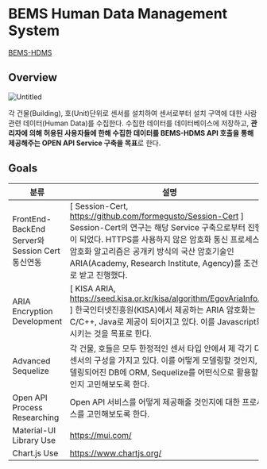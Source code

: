 # BEMS Human Data Management System

[BEMS-HDMS](http://115.95.190.115:3001/)

## Overview

![Untitled](https://user-images.githubusercontent.com/52296323/175191881-fa0e64e2-d3eb-4fc3-a724-a534070108c6.png)

각 건물(Building), 호(Unit)단위로 센서를 설치하여 센서로부터 설치 구역에 대한 사람 관련 데이터(Human Data)를 수집한다. 수집한 데이터를 데이터베이스에 저장하고, **관리자에 의해 허용된 사용자들에 한해 수집한 데이터를 BEMS-HDMS API 호출을 통해 제공해주는 OPEN API Service 구축을 목표**로 한다.

## Goals

| 분류                                            | 설명                                                                                                                                                                                                                                                                                        |
| ----------------------------------------------- | ------------------------------------------------------------------------------------------------------------------------------------------------------------------------------------------------------------------------------------------------------------------------------------------- |
| FrontEnd-BackEnd Server와 Session Cert 통신연동 | [ Session-Cert, https://github.com/formegusto/Session-Cert ] Session-Cert의 연구는 해당 Service 구축으로부터 진행이 되었다. HTTPS를 사용하지 않은 암호화 통신 프로세스와 암호화 알고리즘은 공개키 방식의 국산 암호기술인ARIA(Academy, Research Institute, Agency)를 조건으로 받고 진행했다. |
| ARIA Encryption Development                     | [ KISA ARIA, https://seed.kisa.or.kr/kisa/algorithm/EgovAriaInfo.do ] 한국인터넷진흥원(KISA)에서 제공하는 ARIA 암호화는 C/C++, Java로 제공이 되어지고 있다. 이를 Javascript화 시키는 것을 목표로 한다.                                                                                      |
| Advanced Sequelize                              | 각 건물, 호들은 모두 한정적인 센서 타입 안에서 제 각기 다른 센서의 구성을 가지고 있다. 이를 어떻게 모델링할 것인지, 모델링되어진 DB에 ORM, Sequelize를 어떤식으로 활용할 것인지 고민해보도록 한다.                                                                                          |
| Open API Process Researching                    | Open API 서비스를 어떻게 제공해줄 것인지에 대한 프로세스를 고민해보도록 한다.                                                                                                                                                                                                               |
| Material-UI Library Use                         | https://mui.com/                                                                                                                                                                                                                                                                            |
| Chart.js Use                                    | https://www.chartjs.org/                                                                                                                                                                                                                                                                    |
